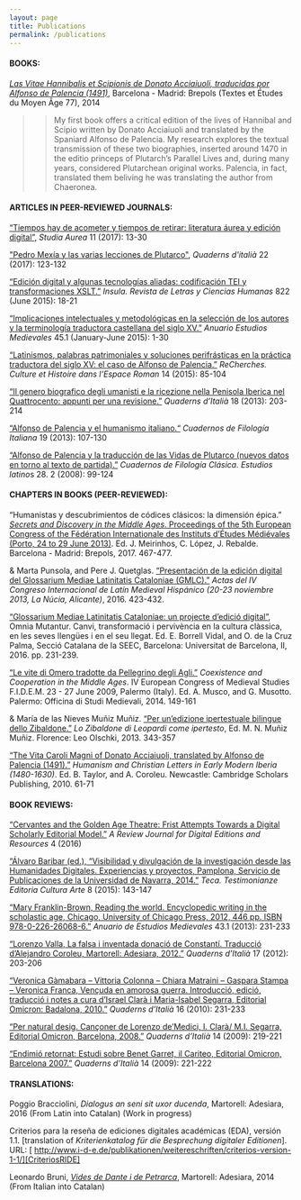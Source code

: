```yaml
---
layout: page
title: Publications
permalink: /publications
---
```


#### BOOKS:

[*Las Vitae Hannibalis et Scipionis de Donato Acciaiuoli, traducidas por Alfonso de Palencia (1491)*][VHS], Barcelona - Madrid: Brepols (Textes et Études du Moyen Âge 77), 2014

>> My first book offers a critical edition of the lives of Hannibal and Scipio written by Donato Acciaiuoli and translated by the Spaniard Alfonso de Palencia. My research explores the textual transmission of these two biographies, inserted around 1470 in the editio princeps of Plutarch’s Parallel Lives and, during many years, considered Plutarchean original works. Palencia, in fact, translated them beliving he was translating the author from Chaeronea. 

#### ARTICLES IN PEER-REVIEWED JOURNALS:

[“Tiempos hay de acometer y tiempos de retirar: literatura áurea y edición digital”][StudiaAurea], *Studia Aurea* 11 (2017): 13-30

["Pedro Mexía y las varias lecciones de Plutarco"][QuadernsItalia], *Quaderns d'italià* 22 (2017): 123-132

 [“Edición digital y algunas tecnologías aliadas: codificación TEI y transformaciones XSLT.”][Insula] *Insula. Revista de Letras y Ciencias Humanas* 822 (June 2015): 18-21

[“Implicaciones intelectuales y metodológicas en la selección de los autores y la terminología traductora castellana del siglo XV.”][AEM] *Anuario Estudios Medievales* 45.1 (January-June 2015): 1-30

[“Latinismos, palabras patrimoniales y soluciones perifrásticas en la práctica traductora del siglo XV: el caso de Alfonso de Palencia.”][Recherches] *ReCherches. Culture et Histoire dans l’Espace Roman* 14 (2015): 85-104

[“Il genero biografico degli umanisti e la ricezione nella Penisola Iberica nel Quattrocento: appunti per una revisione.”][Quaderns] *Quaderns d’Italià* 18 (2013): 203-214

[“Alfonso de Palencia y el humanismo italiano.“][CFI] *Cuadernos de Filología Italiana* 19 (2013): 107-130

[“Alfonso de Palencia y la traducción de las Vidas de Plutarco (nuevos datos en torno al texto de partida).”][CFC] *Cuadernos de Filología Clásica. Estudios latino*s 28. 2 (2008): 99-124
	
#### CHAPTERS IN BOOKS (PEER-REVIEWED):

“Humanistas y descubrimientos de códices clásicos: la dimensión épica.” [*Secrets and Discovery in the Middle Ages*. Proceedings of the 5th European Congress of the Fédération Internationale des Instituts d’Études Médiévales (Porto, 24 to 29 June 2013)](http://www.brepols.net/Pages/ShowProduct.aspx?prod_id=IS-9782503577456-1). Ed. J. Meirinhos, C. López, J. Rebalde. Barcelona - Madrid: Brepols, 2017. 467-477.

& Marta Punsola, and Pere J. Quetglas. [“Presentación de la edición digital del Glossarium Mediae Latinitatis Cataloniae (GMLC).”][ActasLatinMedieval] *Actas del IV Congreso Internacional de Latín Medieval Hispánico (20-23 noviembre 2013, La Núcia, Alicante)*, 2016. 423-432.

[“Glossarium Mediae Latinitatis Cataloniae: un projecte d’edició digital”][Omnia Mutantur], Omnia Mutantur. Canvi, transformació i pervivència en la cultura clàssica, en les seves llengües i en el seu llegat. Ed. E. Borrell Vidal, and O. de la Cruz Palma, Secció Catalana de la SEEC, Barcelona: Universitat de Barcelona, II, 2016. pp. 231-239.

[“Le vite di Omero tradotte da Pellegrino degli Agli.”][Vite Omero] *Coexistence and Cooperation in the Middle Ages*. IV European Congress of Medieval Studies F.I.D.E.M. 23 - 27 June 2009, Palermo (Italy). Ed. A. Musco, and G. Musotto. Palermo: Officina di Studi Medievali, 2014. 149-161

& María de las Nieves Muñiz Muñiz. [“Per un’edizione ipertestuale bilingue dello Zibaldone.”][Zibaldone] *Lo Zibaldone di Leopardi come ipertesto*, Ed. M. N. Muñiz Muñiz. Florence: Leo Olschki, 2013. 343-357

[“The Vita Caroli Magni of Donato Acciaiuoli, translated by Alfonso de Palencia (1491).”][Vita Caroli] *Humanism and Christian Letters in Early Modern Iberia (1480-1630)*. Ed. B. Taylor, and A. Coroleu. Newcastle: Cambridge Scholars Publishing, 2010. 61-71

#### BOOK REVIEWS:

[“Cervantes and the Golden Age Theatre: Frist Attempts Towards a Digital Scholarly Editorial Model.”][RIDE] *A Review Journal for Digital Editions and Resources* 4 (2016) 

[“Álvaro Baribar (ed.), “Visibilidad y divulgación de la investigación desde las Humanidades Digitales. Experiencias y proyectos, Pamplona, Servicio de Publicaciones de la Universidad de Navarra, 2014.”][TECA] *Teca. Testimonianze Editoria Cultura Arte* 8 (2015): 143-147

[“Mary Franklin-Brown, Reading the world. Encyclopedic writing in the scholastic age, Chicago, University of Chicago Press, 2012, 446 pp. ISBN 978-0-226-26068-6.”][Review AEM] *Anuario de Estudios Medievales* 43.1 (2013): 231-233

[“Lorenzo Valla, La falsa i inventada donació de Constantí. Traducció d’Alejandro Coroleu, Martorell: Adesiara, 2012.”][Review Valla] *Quaderns d’Italià* 17 (2012): 203-206

[“Veronica Gàmabara – Vittoria Colonna – Chiara Matraini – Gaspara Stampa – Veronica Franca, Vençuda en amorosa guerra. Introducció, edició, traducció i notes a cura d’Israel Clarà i Maria-Isabel Segarra, Editorial Omicron: Badalona, 2010.”][Review Poetesse] *Quaderns d’Italià* 16 (2010): 231-233

[“Per natural desig. Cançoner de Lorenzo de’Medici, I. Clarà/ M.I. Segarra, Editorial Omicron, Barcelona, 2008.”][Review Medici] *Quaderns d’Italià* 14 (2009): 219-221

[“Endimió retornat: Estudi sobre Benet Garret, il Cariteo, Editorial Omicron, Barcelona 2007.”][Review Endimio] *Quaderns d’Italià* 14 (2009): 221-222


#### TRANSLATIONS:

Poggio Bracciolini, *Dialogus an seni sit uxor ducenda*, Martorell: Adesiara, 2016 (From Latin into Catalan) (Work in progress)

Criterios para la reseña de ediciones digitales académicas (EDA), versión 1.1. [translation of *Kriterienkatalog für die Besprechung digitaler Editionen*]. URL: [ http://www.i-d-e.de/publikationen/weitereschriften/criterios-version-1-1/][CriteriosRIDE]

Leonardo Bruni, [*Vides de Dante i de Petrarca*][Traduccio Bruni], Martorell: Adesiara, 2014 (From Italian into Catalan)


[VHS]: http://www.brepols.net/Pages/ShowProduct.aspx?prod_id=IS-9782503556062-1
[Insula]: http://academiccommons.columbia.edu/catalog/ac%3A189047
[AEM]: http://academiccommons.columbia.edu/catalog/ac%3A189050
[Recherches]: http://academiccommons.columbia.edu/catalog/ac%3A189044 
[Quaderns]: http://www.raco.cat/index.php/QuadernsItalia/article/view/285161
[CFI]: http://revistas.ucm.es/index.php/CFIT/article/view/41296
[CFC]: http://revistas.ucm.es/fll/11319062/articulos/CFCL0808220099A.PDF
[Vite Omero]: https://academiccommons.columbia.edu/catalog/ac:189086
[Zibaldone]: https://www.academia.edu/4057483/Per_unedizione_ipertestuale_bilingue_dello_Zibaldone._Tra_filologia_e_informatica
[RIDE]: http://ride.i-d-e.de/issues/issue-4/entretenida/
[CriteriosRIDE]: http://www.i-d-e.de/publikationen/weitereschriften/criterios-version-1-1/
[TECA]: http://www.patroneditore.com/Teca/2015/8/7042/visibilidad_y_divulgaci_n_de_la_investigaci_n_desde_las_humanidades_digitales_experiencias_y_proyectos_lvaro_baraibar_ed_pamplona_servicio_de_publicaciones_de_la_universidad_de_navarra_2014.html
[Review AEM]: http://estudiosmedievales.revistas.csic.es/index.php/estudiosmedievales/article/view/445/453
[Review Valla]: http://ddd.uab.cat/record/103987?ln=ca
[Review Poetesse]: http://ddd.uab.cat/pub/qdi/11359730n16/11359730n16p231.pdf
[Review Medici]: https://ddd.uab.cat/pub/qdi/11359730n14/11359730n14p219.pdf
[Review Endimio]: https://ddd.uab.cat/pub/qdi/11359730n14/11359730n14p221.pdf
[Traduccio Bruni]: http://www.adesiaraeditorial.cat/ficha.aspx?cod=VAG000013
[Vita Caroli]: https://hcommons.org/deposits/item/hc:15643/
[Omnia Mutantur]: https://hcommons.org/deposits/item/hc:15647/
[StudiaAurea]: http://studiaaurea.com/article/view/v11-alles
[QuadernsItalia]: http://revistes.uab.cat/quadernsitalia/article/view/v22-alles
[ActasLatinMedieval]: http://susannalles.com/public/PDF/Alles_ActasLatinMedieval.pdf